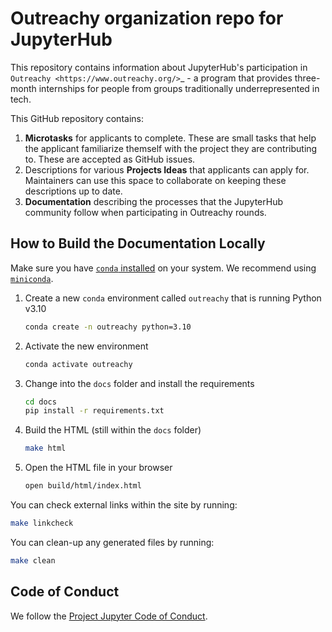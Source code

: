 # Outreachy organization repo for JupyterHub

This repository contains information about JupyterHub's
participation in `Outreachy <https://www.outreachy.org/>`_ - a
program that provides three-month internships for people from
groups traditionally underrepresented in tech.

This GitHub repository contains:

1. **Microtasks** for applicants to complete. These are small
   tasks that help the applicant familiarize themself with
   the project they are contributing to. These are accepted
   as GitHub issues.
2. Descriptions for various **Projects Ideas** that applicants can
   apply for. Maintainers can use this space to collaborate on
   keeping these descriptions up to date.
3. **Documentation** describing the processes that the JupyterHub
   community follow when participating in Outreachy rounds.

## How to Build the Documentation Locally

Make sure you have [`conda` installed](https://conda.io/projects/conda/en/latest/user-guide/install/index.html) on your system.
We recommend using [`miniconda`](https://docs.conda.io/en/latest/miniconda.html).

1. Create a new `conda` environment called `outreachy` that is running Python v3.10
   ```bash
   conda create -n outreachy python=3.10
   ```
2. Activate the new environment
   ```bash
   conda activate outreachy
   ```
3. Change into the `docs` folder and install the requirements
   ```bash
   cd docs
   pip install -r requirements.txt
   ```
4. Build the HTML (still within the `docs` folder)
   ```bash
   make html
   ```
5. Open the HTML file in your browser
   ```bash
   open build/html/index.html
   ```

You can check external links within the site by running:

```bash
make linkcheck
```

You can clean-up any generated files by running:

```bash
make clean
```

## Code of Conduct

We follow the [Project Jupyter Code of Conduct](https://github.com/jupyter/governance/blob/master/conduct/code_of_conduct.md).
